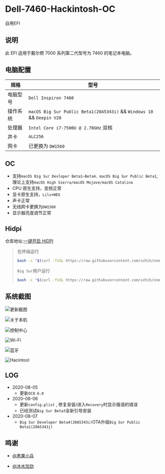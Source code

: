 # Dell-7460-Hackintosh-OC

自用EFI

## 说明

此 EFI 适用于戴尔燃 7000 系列第二代型号为 7460 的笔记本电脑。

## 电脑配置

| 规格     | 型号                               |
| -------- | ---------------------------------- |
| 电脑型号 | `Dell Inspiron 7460`                 |
| 操作系统 | `macOS Big Sur Public Beta1(20A5343i)` && `Windows 10` && `Deepin V20`      |
| 处理器   | `Intel Core i7-7500U @ 2.70GHz` 双核 |
| 声卡     | `ALC256`                             |
| 网卡     | 已更换为 `DW1560`                    |

## OC

- 支持`macOS Big Sur Devloper Beta1~Beta4、macOS Big Sur Public Beta1`,理论上支持`macOS High Sierra/macOS Mojave/macOS Catalina`
- CPU 原生支持，变频正常
- 显卡原生支持，`Lilu+WEG`
- 声卡正常
- 无线网卡更换为`DW1560`
- 显示器亮度调节正常

## Hidpi

仓库地址:[一键开启 HIDPI](https://github.com/xzhih/one-key-hidpi)

> 在终端运行
>
> ```bash
> bash -c "$(curl -fsSL https://raw.githubusercontent.com/xzhih/one-key-hidpi/master/hidpi.sh)"
> ```
>  
> `Big Sur`用户运行
>  
> ```bash
> bash -c "$(curl -fsSL https://raw.githubusercontent.com/xzhih/one-key-hidpi/dev/hidpi.sh)"
> ```

## 系统截图

![更新截图](https://img.howiehye.top//img/20200807203611.png)

![关于本机](https://img.howiehye.top//img/20200807204722.png)

![控制中心](https://img.howiehye.top//img/20200807204844.png)

![Wi-Fi](https://img.howiehye.top//img/20200807204949.png)

![蓝牙](https://img.howiehye.top//img/20200807205020.png)

![Hacintool](https://img.howiehye.top//img/20200807205115.png)

## LOG

- 2020-08-05
  - 更新`OC0.6.0`
- 2020-08-06
  - 更新`config.plist` , 修复安装/进入`Recovery`时显示俄语的错误
  - 已经测试`Big Sur Beta3`全新引导安装
- 2020-08-07
  - `Big Sur Developer Beta4(20A5343i)`OTA升级`Big Sur Public Beta1(20A5343j)`

## 鸣谢

- [@黑果小兵](https://github.com/daliansky/)

- [@冰水加劲](https://github.com/xzhih/)

